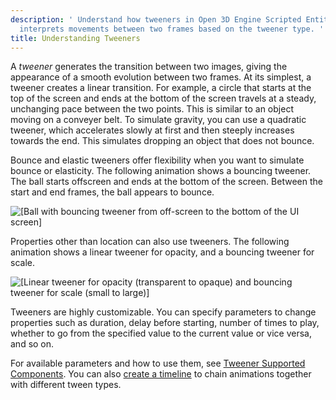```yaml
---
description: ' Understand how tweeners in Open 3D Engine Scripted Entity Tweener system
  interprets movements between two frames based on the tweener type. '
title: Understanding Tweeners
---
```


A *tweener* generates the transition between two images, giving the appearance of a smooth evolution between two frames. At its simplest, a tweener creates a linear transition. For example, a circle that starts at the top of the screen and ends at the bottom of the screen travels at a steady, unchanging pace between the two points. This is similar to an object moving on a conveyer belt. To simulate gravity, you can use a quadratic tweener, which accelerates slowly at first and then steeply increases towards the end. This simulates dropping an object that does not bounce.

Bounce and elastic tweeners offer flexibility when you want to simulate bounce or elasticity. The following animation shows a bouncing tweener. The ball starts offscreen and ends at the bottom of the screen. Between the start and end frames, the ball appears to bounce.

![\[Ball with bouncing tweener from off-screen to the bottom of the UI screen\]](/images/user-guide/ui-animating-tweener.gif)

Properties other than location can also use tweeners. The following animation shows a linear tweener for opacity, and a bouncing tweener for scale.

![\[Linear tweener for opacity (transparent to opaque) and bouncing tweener for scale (small to large)\]](/images/user-guide/ui-animating-tweener-1.gif)

Tweeners are highly customizable. You can specify parameters to change properties such as duration, delay before starting, number of times to play, whether to go from the specified value to the current value or vice versa, and so on.

For available parameters and how to use them, see [Tweener Supported Components](/docs/user-guide/user-interface/animating/tweener-components.md). You can also [create a timeline](/docs/user-guide/user-interface/animating/tweener-timeline.md) to chain animations together with different tween types.

